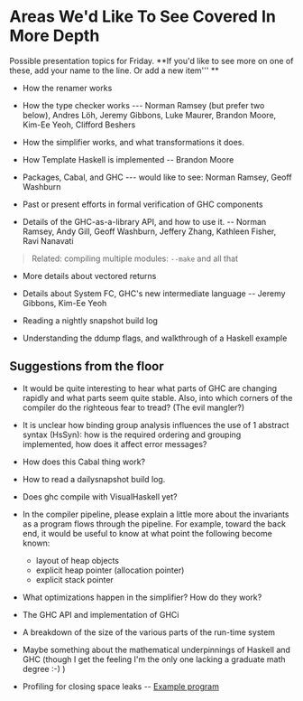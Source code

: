 # Areas We'd Like To See Covered In More Depth



Possible presentation topics for Friday.  **If you'd like to see more on one of these, add your name to the line.  Or add a new item'''
**


- How the renamer works

- How the type checker works --- Norman Ramsey (but prefer two below), Andres Löh, Jeremy Gibbons, Luke Maurer, Brandon Moore, Kim-Ee Yeoh, Clifford Beshers

- How the simplifier works, and what transformations it does.

- How Template Haskell is implemented -- Brandon Moore

- Packages, Cabal, and GHC --- would like to see: Norman Ramsey, Geoff Washburn

- Past or present efforts in formal verification of GHC components

- Details of the GHC-as-a-library API, and how to use it. -- Norman Ramsey, Andy Gill, Geoff Washburn, Jeffery Zhang, Kathleen Fisher, Ravi Nanavati




>
>
> Related: compiling multiple modules: `--make` and all that
>
>

- More details about vectored returns

- Details about System FC, GHC's new intermediate language -- Jeremy Gibbons, Kim-Ee Yeoh

- Reading a nightly snapshot build log

- Understanding the ddump flags, and walkthrough of a Haskell example

## Suggestions from the floor


- It would be quite interesting to hear what parts of GHC are changing rapidly and what parts seem quite stable.  Also, into which corners of the compiler do the righteous fear to tread?  (The evil mangler?)
- It is unclear how binding group analysis influences the use of 1 abstract syntax (HsSyn): how is the required ordering and grouping implemented, how does it affect error messages? 
- How does this Cabal thing work?
- How to read a dailysnapshot build log.
- Does ghc compile with VisualHaskell yet?
- In the compiler pipeline, please explain a little more about the invariants as a program flows through the pipeline.  For example, toward the back end, it would be useful to know at what point the following become known:

  - layout of heap objects
  - explicit heap pointer (allocation pointer)
  - explicit stack pointer
- What optimizations happen in the simplifier? How do they work?
- The GHC API and implementation of GHCi
- A breakdown of the size of the various parts of the run-time system
- Maybe something about the mathematical underpinnings of Haskell and GHC (though I get the feeling I'm the only one lacking a graduate math degree :-) )
- Profiling for closing space leaks -- [
  Example program](http://www.nabble.com/Why-does-this-program-eat-RAM--t2218557.html)
